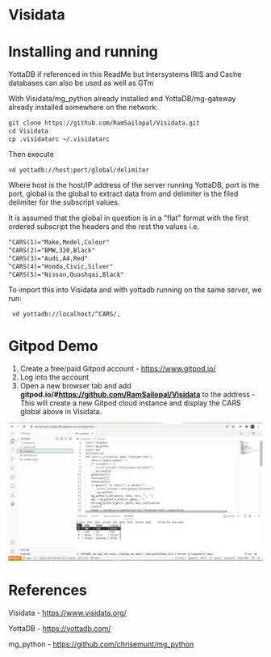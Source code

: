 # Visidata

# Installing and running

YottaDB if referenced in this ReadMe but Intersystems IRIS and Cache databases can also be used as well as GTm

With Visidata/mg_python already installed and YottaDB/mg-gateway already installed somewhere on the network:

    git clone https://github.com/RamSailopal/Visidata.git
    cd Visidata
    cp .visidatarc ~/.visidatarc
    
Then execute

    vd yottadb://host:port/global/delimiter
    
Where host is the host/IP address of the server running YottaDB, port is the port, global is the global to extract data from and delimiter is the filed delimiter for the subscript values.

It is assumed that the global in question is in a "flat" format with the first ordered subscript the headers and the rest the values i.e.

    ^CARS(1)="Make,Model,Colour"
    ^CARS(2)="BMW,320,Black"  
    ^CARS(3)="Audi,A4,Red"
    ^CARS(4)="Honda,Civic,Silver"
    ^CARS(5)="Nissan,Quashqai,Black"

To import this into Visidata and with yottadb running on the same server, we run:

     vd yottadb://localhost/^CARS/,
     
 # Gitpod Demo
 
1) Create a free/paid Gitpod account - https://www.gitpod.io/
2) Log into the account
3) Open a new browser tab and add **gitpod.io/#https://github.com/RamSailopal/Visidata** to the address - This will create a new Gitpod cloud instance and display the CARS global above in Visidata.


![Alt text](visidata.JPG?raw=true "Gitpod View")

# References

Visidata - https://www.visidata.org/

YottaDB - https://yottadb.com/

mg_python - https://github.com/chrisemunt/mg_python
